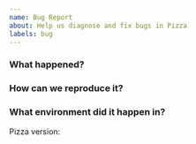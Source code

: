 ```yaml
---
name: Bug Report
about: Help us diagnose and fix bugs in Pizza
labels: bug
---
```

<!--
Thank you for helping to improve Pizza!

Please be sure to search for open issues before raising a new one. We use issues
for bug reports and feature requests. Please ask any general questions in the
Discord server! :)
-->

### What happened?
<!--
Please let us know what behaviour you expected and how Pizza diverged from
that behaviour.
-->


### How can we reproduce it?
<!--
Help us to reproduce your bug as succinctly and precisely as possible. Artifacts
such as example manifests or a script that triggers the issue are highly
appreciated!
-->

### What environment did it happen in?
<!-- Use a release tag or a commit hash :) -->
Pizza version: 

<!--
Include at least the version or commit of Pizza you were running. Consider
also including the following if relevent:

* Container Engine (Docker, Podman, RKT, etc.) version
* OS (e.g. from /etc/os-release)
* Postgres version
* Redis version
* S3/Minio version
* Node.js Version
-->